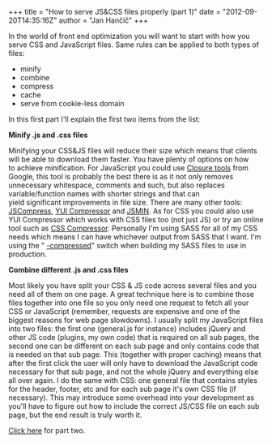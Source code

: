 +++
title = "How to serve JS&CSS files properly (part 1)"
date = "2012-09-20T14:35:16Z"
author = "Jan Hančič"
+++

In the world of front end optimization you will want to start with how you serve CSS and JavaScript files. Same rules can be applied to both types of files:

* minify
* combine
* compress
* cache
* serve from cookie-less domain

In this first part I'll explain the first two items from the list:

**Minify .js and .css files**

Minifying your CSS&JS files will reduce their size which means that clients will be able to download them faster. You have plenty of options on how to achieve minification. For JavaScript you could use [Closure tools](https://developers.google.com/closure/compiler/) from Google, this tool is probably the best there is as it not only removes unnecessary whitespace, comments and such, but also replaces variable/function names with shorter strings and that can yield significant improvements in file size. There are many other tools: [JSCompress](http://jscompress.com/), [YUI Compressor](http://developer.yahoo.com/yui/compressor/) and [JSMIN](http://www.crockford.com/javascript/jsmin.html).
As for CSS you could also use YUI Compressor which works with CSS files too (not just JS) or try an online tool such as [CSS Compressor](http://www.csscompressor.com/). Personally I'm using SASS for all of my CSS needs which means I can have whichever output from SASS that I want. I'm using the " [-compressed](http://sass-lang.com/docs/yardoc/file.SASS_REFERENCE.html#id17)" switch when building my SASS files to use in production.

**Combine different .js and .css files**

Most likely you have split your CSS & JS code across several files and you need all of them on one page. A great technique here is to combine those files together into one file so you only need one request to fetch all your CSS or JavaScript (remember, requests are expensive and one of the biggest reasons for web page slowdowns). I usually split my JavaScript files into two files: the first one (general.js for instance) includes jQuery and other JS code (plugins, my own code) that is required on all sub pages, the second one can be different on each sub page and only contains code that is needed on that sub page. This (together with proper caching) means that after the first click the user will only have to download the JavaScript code necessary for that sub page, and not the whole jQuery and everything else all over again.
I do the same with CSS: one general file that contains styles for the header, footer, etc and for each sub page it's own CSS file (if necessary).
This may introduce some overhead into your development as you'll have to figure out how to include the correct JS/CSS file on each sub page, but the end result is truly worth it.

[Click here](/how-to-serve-javascript-and-css-files-properly-2) for part two.
